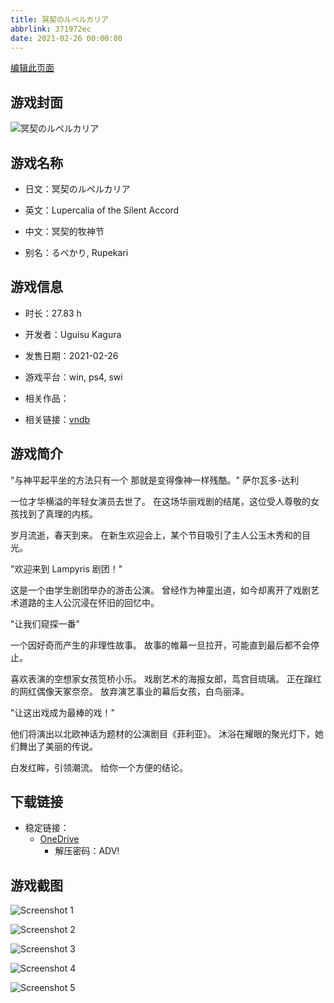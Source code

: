 ```yaml
---
title: 冥契のルペルカリア
abbrlink: 371972ec
date: 2021-02-26 00:00:00
---
```

[编辑此页面](https://github.com/ACG-3/ADV3-source/blob/main/source/_posts/games/%E5%86%A5%E5%A5%91%E3%81%AE%E3%83%AB%E3%83%9A%E3%83%AB%E3%82%AB%E3%83%AA%E3%82%A2.md)

## 游戏封面

![冥契のルペルカリア](https://pan.timero.xyz/onedrive/img_lib_001/%E5%86%A5%E5%A5%91%E3%81%AE%E3%83%AB%E3%83%9A%E3%83%AB%E3%82%AB%E3%83%AA%E3%82%A2_cover.avif)


## 游戏名称

- 日文：冥契のルペルカリア
- 英文：Lupercalia of the Silent Accord
- 中文：冥契的牧神节

- 别名：るぺかり, Rupekari


## 游戏信息

- 时长：27.83 h
- 开发者：Uguisu Kagura
- 发售日期：2021-02-26
- 游戏平台：win, ps4, swi
- 相关作品：

- 相关链接：[vndb](https://vndb.org/v29383)


## 游戏简介

"与神平起平坐的方法只有一个
那就是变得像神一样残酷。"
萨尔瓦多-达利

一位才华横溢的年轻女演员去世了。
在这场华丽戏剧的结尾，这位受人尊敬的女孩找到了真理的内核。

岁月流逝，春天到来。
在新生欢迎会上，某个节目吸引了主人公玉木秀和的目光。

"欢迎来到 Lampyris 剧团！"

这是一个由学生剧团举办的游击公演。
曾经作为神童出道，如今却离开了戏剧艺术道路的主人公沉浸在怀旧的回忆中。

"让我们窥探一番"

一个因好奇而产生的非理性故事。
故事的帷幕一旦拉开，可能直到最后都不会停止。

喜欢表演的空想家女孩笕桥小乐。
戏剧艺术的海报女郎，茑宫目琉璃。
正在蹿红的网红偶像天冢奈奈。
放弃演艺事业的幕后女孩，白鸟丽泽。

"让这出戏成为最棒的戏！"

他们将演出以北欧神话为题材的公演剧目《菲利亚》。
沐浴在耀眼的聚光灯下，她们舞出了美丽的传说。

白发红眸，引领潮流。
给你一个方便的结论。




## 下载链接

- 稳定链接：
    - [OneDrive](https://pan.timero.xyz/onedrive/adv_lib_001/%E5%86%A5%E5%A5%91%E3%81%AE%E3%83%AB%E3%83%9A%E3%83%AB%E3%82%AB%E3%83%AA%E3%82%A2)
        - 解压密码：ADV!



## 游戏截图


![Screenshot 1](https://pan.timero.xyz/onedrive/img_lib_001/%E5%86%A5%E5%A5%91%E3%81%AE%E3%83%AB%E3%83%9A%E3%83%AB%E3%82%AB%E3%83%AA%E3%82%A2_Screenshot_1.avif)

![Screenshot 2](https://pan.timero.xyz/onedrive/img_lib_001/%E5%86%A5%E5%A5%91%E3%81%AE%E3%83%AB%E3%83%9A%E3%83%AB%E3%82%AB%E3%83%AA%E3%82%A2_Screenshot_2.avif)

![Screenshot 3](https://pan.timero.xyz/onedrive/img_lib_001/%E5%86%A5%E5%A5%91%E3%81%AE%E3%83%AB%E3%83%9A%E3%83%AB%E3%82%AB%E3%83%AA%E3%82%A2_Screenshot_3.avif)

![Screenshot 4](https://pan.timero.xyz/onedrive/img_lib_001/%E5%86%A5%E5%A5%91%E3%81%AE%E3%83%AB%E3%83%9A%E3%83%AB%E3%82%AB%E3%83%AA%E3%82%A2_Screenshot_4.avif)

![Screenshot 5](https://pan.timero.xyz/onedrive/img_lib_001/%E5%86%A5%E5%A5%91%E3%81%AE%E3%83%AB%E3%83%9A%E3%83%AB%E3%82%AB%E3%83%AA%E3%82%A2_Screenshot_5.avif)

